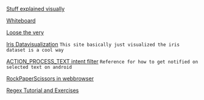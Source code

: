 [Stuff explained visually](https://setosa.io/ev/)

[Whiteboard](witeboard.com)

[Loose the very](https://www.losethevery.com/)

[Iris Datavisualization](https://devpost.com/software/data-visualization-on-iris-dataset) `This site basically just visualized the iris dataset is a cool way`

[ACTION_PROCESS_TEXT intent filter](https://commonsware.com/blog/2015/09/15/book-excerpt-floating-action-mode.html) `Reference for how to get notified on selected text on android`

[RockPaperScissors in webbrowser](https://www.romaglushko.com/lab/rock-paper-scissors/)

[Regex Tutorial and Exercises](http://regextutorials.com/index.html)
